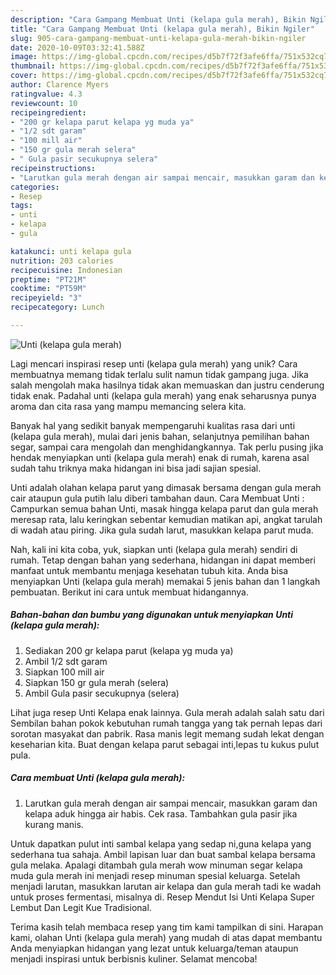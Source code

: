 ```yaml
---
description: "Cara Gampang Membuat Unti (kelapa gula merah), Bikin Ngiler"
title: "Cara Gampang Membuat Unti (kelapa gula merah), Bikin Ngiler"
slug: 905-cara-gampang-membuat-unti-kelapa-gula-merah-bikin-ngiler
date: 2020-10-09T03:32:41.588Z
image: https://img-global.cpcdn.com/recipes/d5b7f72f3afe6ffa/751x532cq70/unti-kelapa-gula-merah-foto-resep-utama.jpg
thumbnail: https://img-global.cpcdn.com/recipes/d5b7f72f3afe6ffa/751x532cq70/unti-kelapa-gula-merah-foto-resep-utama.jpg
cover: https://img-global.cpcdn.com/recipes/d5b7f72f3afe6ffa/751x532cq70/unti-kelapa-gula-merah-foto-resep-utama.jpg
author: Clarence Myers
ratingvalue: 4.3
reviewcount: 10
recipeingredient:
- "200 gr kelapa parut kelapa yg muda ya"
- "1/2 sdt garam"
- "100 mill air"
- "150 gr gula merah selera"
- " Gula pasir secukupnya selera"
recipeinstructions:
- "Larutkan gula merah dengan air sampai mencair, masukkan garam dan kelapa aduk hingga air habis. Cek rasa. Tambahkan gula pasir jika kurang manis."
categories:
- Resep
tags:
- unti
- kelapa
- gula

katakunci: unti kelapa gula 
nutrition: 203 calories
recipecuisine: Indonesian
preptime: "PT21M"
cooktime: "PT59M"
recipeyield: "3"
recipecategory: Lunch

---
```



![Unti (kelapa gula merah)](https://img-global.cpcdn.com/recipes/d5b7f72f3afe6ffa/751x532cq70/unti-kelapa-gula-merah-foto-resep-utama.jpg)

Lagi mencari inspirasi resep unti (kelapa gula merah) yang unik? Cara membuatnya memang tidak terlalu sulit namun tidak gampang juga. Jika salah mengolah maka hasilnya tidak akan memuaskan dan justru cenderung tidak enak. Padahal unti (kelapa gula merah) yang enak seharusnya punya aroma dan cita rasa yang mampu memancing selera kita.

Banyak hal yang sedikit banyak mempengaruhi kualitas rasa dari unti (kelapa gula merah), mulai dari jenis bahan, selanjutnya pemilihan bahan segar, sampai cara mengolah dan menghidangkannya. Tak perlu pusing jika hendak menyiapkan unti (kelapa gula merah) enak di rumah, karena asal sudah tahu triknya maka hidangan ini bisa jadi sajian spesial.

Unti adalah olahan kelapa parut yang dimasak bersama dengan gula merah cair ataupun gula putih lalu diberi tambahan daun. Cara Membuat Unti : Campurkan semua bahan Unti, masak hingga kelapa parut dan gula merah meresap rata, lalu keringkan sebentar kemudian matikan api, angkat tarulah di wadah atau piring. Jika gula sudah larut, masukkan kelapa parut muda.


Nah, kali ini kita coba, yuk, siapkan unti (kelapa gula merah) sendiri di rumah. Tetap dengan bahan yang sederhana, hidangan ini dapat memberi manfaat untuk membantu menjaga kesehatan tubuh kita. Anda bisa menyiapkan Unti (kelapa gula merah) memakai 5 jenis bahan dan 1 langkah pembuatan. Berikut ini cara untuk membuat hidangannya.

<!--inarticleads1-->

##### Bahan-bahan dan bumbu yang digunakan untuk menyiapkan Unti (kelapa gula merah):

1. Sediakan 200 gr kelapa parut (kelapa yg muda ya)
1. Ambil 1/2 sdt garam
1. Siapkan 100 mill air
1. Siapkan 150 gr gula merah (selera)
1. Ambil  Gula pasir secukupnya (selera)


Lihat juga resep Unti Kelapa enak lainnya. Gula merah adalah salah satu dari Sembilan bahan pokok kebutuhan rumah tangga yang tak pernah lepas dari sorotan masyakat dan pabrik. Rasa manis legit memang sudah lekat dengan keseharian kita. Buat dengan kelapa parut sebagai inti,lepas tu kukus pulut pula. 

<!--inarticleads2-->

##### Cara membuat Unti (kelapa gula merah):

1. Larutkan gula merah dengan air sampai mencair, masukkan garam dan kelapa aduk hingga air habis. Cek rasa. Tambahkan gula pasir jika kurang manis.


Untuk dapatkan pulut inti sambal kelapa yang sedap ni,guna kelapa yang sederhana tua sahaja. Ambil lapisan luar dan buat sambal kelapa bersama gula melaka. Apalagi ditambah gula merah wow minuman segar kelapa muda gula merah ini menjadi resep minuman spesial keluarga. Setelah menjadi larutan, masukkan larutan air kelapa dan gula merah tadi ke wadah untuk proses fermentasi, misalnya di. Resep Mendut Isi Unti Kelapa Super Lembut Dan Legit Kue Tradisional. 

Terima kasih telah membaca resep yang tim kami tampilkan di sini. Harapan kami, olahan Unti (kelapa gula merah) yang mudah di atas dapat membantu Anda menyiapkan hidangan yang lezat untuk keluarga/teman ataupun menjadi inspirasi untuk berbisnis kuliner. Selamat mencoba!
